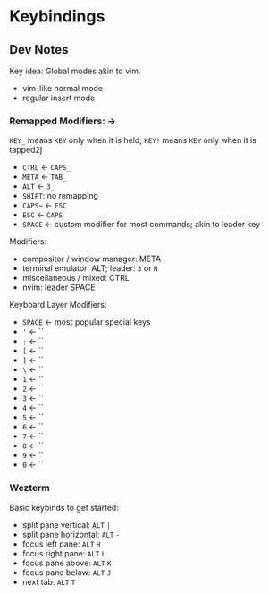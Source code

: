 # Keybindings

## Dev Notes

Key idea: Global modes akin to vim.

* vim-like normal mode
* regular insert mode

### Remapped Modifiers: →

`KEY_` means `KEY` only when it is held; `KEY!` means `KEY` only when it is tapped2j

* `CTRL` ← `CAPS_`
* `META` ← `TAB_`
* `ALT` ← `3_`
* `SHIFT`: no remapping
* `CAPS~` ← `ESC`
* `ESC` ←  `CAPS`
* `SPACE` ← custom modifier for most commands; akin to leader key

Modifiers:

* compositor / window manager: META
* terminal emulator: ALT; leader: `3` or `N`
* miscellaneous / mixed: CTRL
* nvim: leader SPACE

Keyboard Layer Modifiers:

* `SPACE` ← most popular special keys
* `'` ← ``
* `;` ← ``
* `[` ← ``
* `]` ← ``
* `\` ← ``
* `1` ← ``
* `2` ← ``
* `3` ← ``
* `4` ← ``
* `5` ← ``
* `6` ← ``
* `7` ← ``
* `8` ← ``
* `9` ← ``
* `0` ← ``

### Wezterm

Basic keybinds to get started:

* split pane vertical: `ALT` `|`
* split pane horizontal: `ALT` `-`
* focus left pane: `ALT` `H`
* focus right pane: `ALT` `L`
* focus pane above: `ALT` `K`
* focus pane below: `ALT` `J`
* next tab: `ALT` `T`
